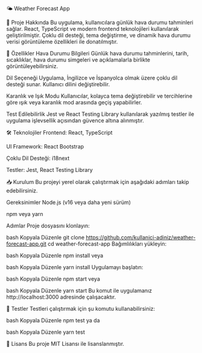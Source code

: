 🌤️ Weather Forecast App



📌 Proje Hakkında
Bu uygulama, kullanıcılara günlük hava durumu tahminleri sağlar. React, TypeScript ve modern frontend teknolojileri kullanılarak geliştirilmiştir. Çoklu dil desteği, tema değiştirme, ve dinamik hava durumu verisi görüntüleme özellikleri ile donatılmıştır.



🚀 Özellikler
Hava Durumu Bilgileri
Günlük hava durumu tahminlerini, tarih, sıcaklıklar, hava durumu simgeleri ve açıklamalarla birlikte görüntüleyebilirsiniz.

Dil Seçeneği
Uygulama, İngilizce ve İspanyolca olmak üzere çoklu dil desteği sunar. Kullanıcı dilini değiştirebilir.

Karanlık ve Işık Modu
Kullanıcılar, kolayca tema değiştirebilir ve tercihlerine göre ışık veya karanlık mod arasında geçiş yapabilirler.

Test Edilebilirlik
Jest ve React Testing Library kullanılarak yazılmış testler ile uygulama işlevsellik açısından güvence altına alınmıştır.

🛠️ Teknolojiler
Frontend: React, TypeScript

UI Framework: React Bootstrap

Çoklu Dil Desteği: i18next

Testler: Jest, React Testing Library


📥 Kurulum
Bu projeyi yerel olarak çalıştırmak için aşağıdaki adımları takip edebilirsiniz.

Gereksinimler
Node.js (v16 veya daha yeni sürüm)

npm veya yarn

Adımlar
Proje dosyasını klonlayın:

bash
Kopyala
Düzenle
git clone https://github.com/kullanici-adiniz/weather-forecast-app.git
cd weather-forecast-app
Bağımlılıkları yükleyin:

bash
Kopyala
Düzenle
npm install
veya

bash
Kopyala
Düzenle
yarn install
Uygulamayı başlatın:

bash
Kopyala
Düzenle
npm start
veya

bash
Kopyala
Düzenle
yarn start
Bu komut ile uygulamanız http://localhost:3000 adresinde çalışacaktır.

🧪 Testler
Testleri çalıştırmak için şu komutu kullanabilirsiniz:

bash
Kopyala
Düzenle
npm test
ya da

bash
Kopyala
Düzenle
yarn test


📄 Lisans
Bu proje MIT Lisansı ile lisanslanmıştır.
